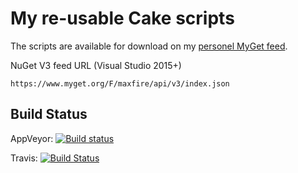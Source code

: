 # My re-usable Cake scripts

The scripts are available for download on my [personel MyGet feed](https://www.myget.org/feed/Packages/maxfire).

NuGet V3 feed URL (Visual Studio 2015+)

```generic
https://www.myget.org/F/maxfire/api/v3/index.json
```

## Build Status

AppVeyor: [![Build status](https://ci.appveyor.com/api/projects/status/6jo6aqakmo7d66b7/branch/master?svg=true)](https://ci.appveyor.com/project/maxild/cakescripts/branch/master)

Travis: [![Build Status](https://travis-ci.org/maxild/CakeScripts.svg?branch=master)](https://travis-ci.org/maxild/CakeScripts)
